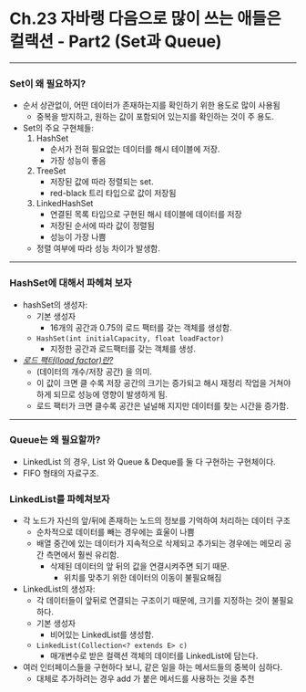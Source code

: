 # Ch.23 자바랭 다음으로 많이 쓰는 애들은 컬랙션 - Part2 (Set과 Queue)

---

### Set이 왜 필요하지?
- 순서 상관없이, 어떤 데이터가 존재하는지를 확인하기 위한 용도로 많이 사용됨
  - 중복을 방지하고, 원하는 값이 포함되어 있는지를 확인하는 것이 주 용도.
- Set의 주요 구현체들:
  1. HashSet
     - 순서가 전혀 필요없는 데이터를 해시 테이블에 저장.
     - 가장 성능이 좋음
  2. TreeSet
     - 저장된 값에 따라 정렬되는 set. 
     - red-black 트리 타입으로 값이 저장됨
  3. LinkedHashSet
     - 연결된 목록 타입으로 구현된 해시 테이블에 데이터를 저장
     - 저장된 순서에 따라 값이 정렬됨
     - 성능이 가장 나쁨
  - 정렬 여부에 따라 성능 차이가 발생함.

---
### HashSet에 대해서 파헤쳐 보자
- hashSet의 생성자:
  - 기본 생성자
    - 16개의 공간과 0.75의 로드 팩터를 갖는 객체를 생성함.
  - `HashSet(int initialCapacity, float loadFactor)`
    - 지정한 공간과 로드팩터를 갖는 객체를 생성.
- <ins>_로드 팩터(load factor)란?_</ins>
  - (데이터의 개수/저장 공간) 을 의미.
  - 이 값이 크면 클 수록 저장 공간의 크기는 증가되고 해시 재정리 작업을 거쳐야하게 되므로 성능에 영향이 발생하게 됨.
  - 로드 팩터가 크면 클수록 공간은 널널해 지지만 데이터를 찾는 시간을 증가함.

---
### Queue는 왜 필요할까?
- LinkedList 의 경우, List 와 Queue & Deque를 둘 다 구현하는 구현체이다.
- FIFO 형태의 자료구조.

### LinkedList를 파헤쳐보자
- 각 노드가 자신의 앞/뒤에 존재하는 노드의 정보를 기억하여 처리하는 데이터 구조
  - 순차적으로 데이터를 빼는 경우에는 효울이 나쁨
  - 배열 중간에 있는 데이터가 지속적으로 삭제되고 추가되는 경우에는 메모리 공간 측면에서 훨씬 유리함.
    - 삭제된 데이터의 앞 뒤의 값을 연결시켜주면 되기 때문.
      - 위치를 맞추기 위한 데이터의 이동이 불필요해짐
- LinkedList의 생성자:
  - 각 데이터들이 앞뒤로 연결되는 구조이기 때문에, 크기를 지정하는 것이 불필요하다.
  - 기본 생성자
    - 비어있는 LinkedList를 생성함.
  - `LinkedList(Collection<? extends E> c)`
    - 매개변수로 받은 컬랙션 객체의 데이터를 LinkedList에 담는다.
- 여러 인터페이스들을 구현하다 보니, 같은 일을 하는 메서드들의 중복이 심하다.
  - 대체로 추가하려는 경우 add 가 붙은 메서드를 사용하는 것을 추천